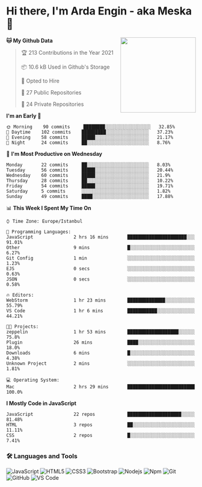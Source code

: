# Hi there, I'm Arda Engin - aka Meska 👋

<img align='right' src='https://user-images.githubusercontent.com/5713670/87202985-820dcb80-c2b6-11ea-9f56-7ec461c497c3.gif' width='200"'>

<!--START_SECTION:waka-->
**🐱 My Github Data** 

> 🏆 213 Contributions in the Year 2021
 > 
> 📦 10.6 kB Used in Github's Storage 
 > 
> 💼 Opted to Hire
 > 
> 📜 27 Public Repositories 
 > 
> 🔑 24 Private Repositories  
 > 
**I'm an Early 🐤** 

```text
🌞 Morning    90 commits     ████████░░░░░░░░░░░░░░░░░   32.85% 
🌆 Daytime    102 commits    █████████░░░░░░░░░░░░░░░░   37.23% 
🌃 Evening    58 commits     █████░░░░░░░░░░░░░░░░░░░░   21.17% 
🌙 Night      24 commits     ██░░░░░░░░░░░░░░░░░░░░░░░   8.76%

```
📅 **I'm Most Productive on Wednesday** 

```text
Monday       22 commits     ██░░░░░░░░░░░░░░░░░░░░░░░   8.03% 
Tuesday      56 commits     █████░░░░░░░░░░░░░░░░░░░░   20.44% 
Wednesday    60 commits     █████░░░░░░░░░░░░░░░░░░░░   21.9% 
Thursday     28 commits     ██░░░░░░░░░░░░░░░░░░░░░░░   10.22% 
Friday       54 commits     █████░░░░░░░░░░░░░░░░░░░░   19.71% 
Saturday     5 commits      ░░░░░░░░░░░░░░░░░░░░░░░░░   1.82% 
Sunday       49 commits     ████░░░░░░░░░░░░░░░░░░░░░   17.88%

```


📊 **This Week I Spent My Time On** 

```text
⌚︎ Time Zone: Europe/Istanbul

💬 Programming Languages: 
JavaScript               2 hrs 16 mins       ██████████████████████░░░   91.01% 
Other                    9 mins              █░░░░░░░░░░░░░░░░░░░░░░░░   6.27% 
Git Config               1 min               ░░░░░░░░░░░░░░░░░░░░░░░░░   1.23% 
EJS                      0 secs              ░░░░░░░░░░░░░░░░░░░░░░░░░   0.63% 
JSON                     0 secs              ░░░░░░░░░░░░░░░░░░░░░░░░░   0.58%

🔥 Editors: 
WebStorm                 1 hr 23 mins        ██████████████░░░░░░░░░░░   55.79% 
VS Code                  1 hr 6 mins         ███████████░░░░░░░░░░░░░░   44.21%

🐱‍💻 Projects: 
zeppelin                 1 hr 53 mins        ███████████████████░░░░░░   75.8% 
Plugin                   26 mins             ████░░░░░░░░░░░░░░░░░░░░░   18.0% 
Downloads                6 mins              █░░░░░░░░░░░░░░░░░░░░░░░░   4.38% 
Unknown Project          2 mins              ░░░░░░░░░░░░░░░░░░░░░░░░░   1.81%

💻 Operating System: 
Mac                      2 hrs 29 mins       █████████████████████████   100.0%

```

**I Mostly Code in JavaScript** 

```text
JavaScript               22 repos            ████████████████████░░░░░   81.48% 
HTML                     3 repos             ██░░░░░░░░░░░░░░░░░░░░░░░   11.11% 
CSS                      2 repos             █░░░░░░░░░░░░░░░░░░░░░░░░   7.41%

```



<!--END_SECTION:waka-->


### 🛠 Languages and Tools
![JavaScript](https://img.shields.io/badge/-JavaScript-%23F7DF1C?style=flat-square&logo=javascript&logoColor=000000&color=%23FFCE5A)
![HTML5](https://img.shields.io/badge/-HTML5-%23E44D27?style=flat-square&logo=html5&logoColor=ffffff)
![CSS3](https://img.shields.io/badge/-CSS3-%231572B6?style=flat-square&logo=css3)
![Bootstrap](https://img.shields.io/badge/-Bootstrap-563D7C?style=flat-square&logo=Bootstrap)
![Nodejs](https://img.shields.io/badge/-Nodejs-339933?style=flat-square&logo=Node.js&logoColor=ffffff)
![Npm](https://img.shields.io/badge/-npm-CB3837?style=flat-square&logo=npm)
![Git](https://img.shields.io/badge/-Git-%23F05032?style=flat-square&logo=git&logoColor=%23ffffff)
![GitHub](https://img.shields.io/badge/-GitHub-181717?style=flat-square&logo=github)
![VS Code](http://img.shields.io/badge/-VS%20Code-007ACC?style=flat-square&logo=visual-studio-code&logoColor=ffffff)
